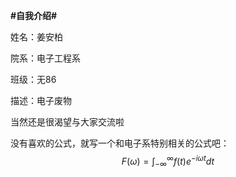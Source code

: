 **#自我介绍#**

姓名：姜安柏

院系：电子工程系

班级：无86

描述：电子废物

当然还是很渴望与大家交流啦



没有喜欢的公式，就写一个和电子系特别相关的公式吧：
$$
F(\omega)=\int_{-\infty}^{\infty}{f(t)e^{-i\omega t}}dt
$$


